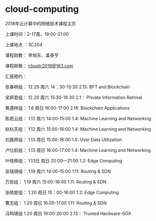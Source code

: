 # cloud-computing
2018年云计算中的网络技术课程主页

上课时间：2-17周，19:00-21:00

上课地点 ：3C204

课程助教：  李旭东、盖泰亨 
    
课程邮箱： cloudc2018@163.com

 
汇报预约：

张春明组：  12.29 周六 14：30-15:30        2.15: BFT and Blockchain

吴妍君组：  12.29 周六 15:30-16:30         2.1： Private Information Retrival 

黄遵祥组：  1.6 周日 16:00-17:00           2.16: Blockchain Applications

陈若云组：  1.12 周六 14:00-15:00           1.4: Machine Learning and Networking

赵杭天组：  1.12  周六 15:00-16:00          1.4: Machine Learning and Networking
  
刘晨辉组：  1.13 周日  15:00-16:00           1.5: User Data Utilization

卢仕航组：     1.13 周日  16:00-17:00           1.4: Machine Learning and Networking

叶晓辉组：   1.13日  周日 20:00—21:00        1.2: Edge Computing

张瑞骐组：   1.19 周六   14:00-15:00         1.11: Routing & SDN

万凯组：    1.19  周六   15:00-16:00         1.11: Routing & SDN

张晓妮组：  1.20  周日 15：00-16:00          1.2: Edge Computing
 
曹志组：    1.20 周日 16.00-17.00            1.11: Routing & SDN
 
冯鸣啸组    1.20 周日 19:00-20:00            2.13： Trusted Hardware-SGX


